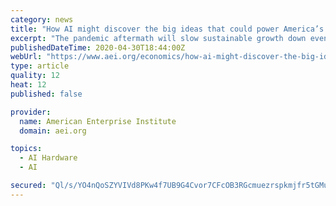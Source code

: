 ```yaml
---
category: news
title: "How AI might discover the big ideas that could power America’s post-pandemic economy"
excerpt: "The pandemic aftermath will slow sustainable growth down even further, unless the American economy somehow gets way more productive. And maybe artificial intelligence can drive the next big productivity boom."
publishedDateTime: 2020-04-30T18:44:00Z
webUrl: "https://www.aei.org/economics/how-ai-might-discover-the-big-ideas-that-could-power-americas-post-pandemic-economy/"
type: article
quality: 12
heat: 12
published: false

provider:
  name: American Enterprise Institute
  domain: aei.org

topics:
  - AI Hardware
  - AI

secured: "Ql/s/YO4nQoSZYVIVd8PKw4f7UB9G4Cvor7CFcOB3RGcmuezrspkmjfr5tGMupTwxLNYuperVQPjxP8qspscbrq/Yqyzw7qqCc+CVzqGncdBk7rgod4p+FhDUgFKpKo+F8NN+6T1i4WIT3rAdVcJgakVsXJd134O27lJHJTslF3T/J8p6sCwOePf3iwRF3V/MFAGeDdPdiPc+v5Nl2QipbBe3IYGdD6IjYzY6c05S5UrtmXQbA66/XsMGLREBQfKHZnL+IVq38RJI0/L/pnH1IXo5awB/mseJ6RnrDvDZXJ2FrrTqrdUDDWd8FX+Qaur;NP7vydQ0AMSBdopS5SFNwA=="
---
```


